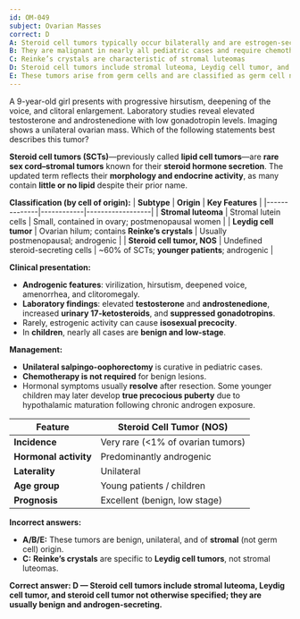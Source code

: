 ```yaml
---
id: OM-049
subject: Ovarian Masses
correct: D
A: Steroid cell tumors typically occur bilaterally and are estrogen-secreting in most children
B: They are malignant in nearly all pediatric cases and require chemotherapy
C: Reinke’s crystals are characteristic of stromal luteomas
D: Steroid cell tumors include stromal luteoma, Leydig cell tumor, and steroid cell tumor not otherwise specified; they are usually benign and androgen-secreting
E: These tumors arise from germ cells and are classified as germ cell neoplasms
---
```


A 9-year-old girl presents with progressive hirsutism, deepening of the voice, and clitoral enlargement. Laboratory studies reveal elevated testosterone and androstenedione with low gonadotropin levels. Imaging shows a unilateral ovarian mass. Which of the following statements best describes this tumor?

<!-- EXPLANATION -->

**Steroid cell tumors (SCTs)**—previously called **lipid cell tumors**—are **rare sex cord–stromal tumors** known for their **steroid hormone secretion**. The updated term reflects their **morphology and endocrine activity**, as many contain **little or no lipid** despite their prior name.  

**Classification (by cell of origin):**
| **Subtype** | **Origin** | **Key Features** |
|--------------|------------|------------------|
| **Stromal luteoma** | Stromal lutein cells | Small, contained in ovary; postmenopausal women |
| **Leydig cell tumor** | Ovarian hilum; contains **Reinke’s crystals** | Usually postmenopausal; androgenic |
| **Steroid cell tumor, NOS** | Undefined steroid-secreting cells | ~60% of SCTs; **younger patients**; androgenic |

**Clinical presentation:**
- **Androgenic features**: virilization, hirsutism, deepened voice, amenorrhea, and clitoromegaly.  
- **Laboratory findings**: elevated **testosterone** and **androstenedione**, increased **urinary 17-ketosteroids**, and **suppressed gonadotropins**.  
- Rarely, estrogenic activity can cause **isosexual precocity**.  
- In **children**, nearly all cases are **benign and low-stage**.  

**Management:**  
- **Unilateral salpingo-oophorectomy** is curative in pediatric cases.  
- **Chemotherapy is not required** for benign lesions.  
- Hormonal symptoms usually **resolve** after resection. Some younger children may later develop **true precocious puberty** due to hypothalamic maturation following chronic androgen exposure.  

| **Feature** | **Steroid Cell Tumor (NOS)** |
|--------------|------------------------------|
| **Incidence** | Very rare (<1% of ovarian tumors) |
| **Hormonal activity** | Predominantly androgenic |
| **Laterality** | Unilateral |
| **Age group** | Young patients / children |
| **Prognosis** | Excellent (benign, low stage) |

**Incorrect answers:**
- **A/B/E:** These tumors are benign, unilateral, and of **stromal** (not germ cell) origin.  
- **C:** **Reinke’s crystals** are specific to **Leydig cell tumors**, not stromal luteomas.  

**Correct answer: D — Steroid cell tumors include stromal luteoma, Leydig cell tumor, and steroid cell tumor not otherwise specified; they are usually benign and androgen-secreting.**
